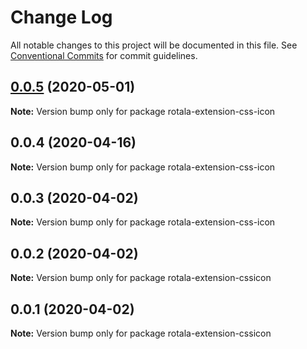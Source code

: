 # Change Log

All notable changes to this project will be documented in this file.
See [Conventional Commits](https://conventionalcommits.org) for commit guidelines.

## [0.0.5](https://github.com/daiyanze/rotala/compare/rotala-extension-css-icon@0.0.4...rotala-extension-css-icon@0.0.5) (2020-05-01)

**Note:** Version bump only for package rotala-extension-css-icon





## 0.0.4 (2020-04-16)

**Note:** Version bump only for package rotala-extension-css-icon





## 0.0.3 (2020-04-02)

**Note:** Version bump only for package rotala-extension-css-icon





## 0.0.2 (2020-04-02)

**Note:** Version bump only for package rotala-extension-cssicon





## 0.0.1 (2020-04-02)

**Note:** Version bump only for package rotala-extension-cssicon
